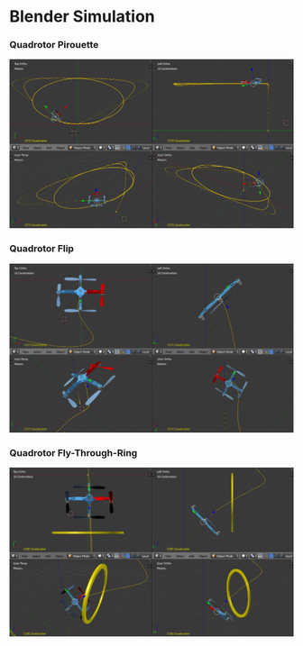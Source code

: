 # Blender Simulation
### Quadrotor Pirouette
![blender](https://raw.githubusercontent.com/heethesh/Quadcopter-Modelling-and-Trajectory-Optimization/master/report/images/Pirouette-01.PNG "Quadrotor Pirouette")

### Quadrotor Flip
![blender](https://raw.githubusercontent.com/heethesh/Quadcopter-Modelling-and-Trajectory-Optimization/master/report/images/Free-Skate-02.PNG "Quadrotor Flip")

### Quadrotor Fly-Through-Ring
![blender](https://raw.githubusercontent.com/heethesh/Quadcopter-Modelling-and-Trajectory-Optimization/master/report/images/Free-Skate-01.PNG "Quadrotor Fly-Through-Ring")
